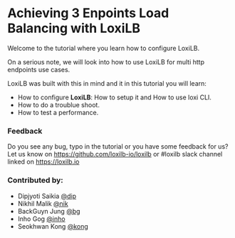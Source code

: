#  Achieving 3 Enpoints Load Balancing with LoxiLB

Welcome to the tutorial where you learn how to configure LoxiLB.

On a serious note, we will look into how to use LoxiLB for multi http endpoints use cases. 

LoxiLB was built with this in mind and it in this tutorial you will learn:

* How to configure **LoxiLB**: How to setup it and How to use loxi CLI.
* How to do a troublue shoot.
* How to test a performance.

### Feedback

Do you see any bug, typo in the tutorial or you have some feedback for us?
Let us know on https://github.com/loxilb-io/loxilb or #loxilb slack channel linked on https://loxilb.io

### Contributed by:
* Dipjyoti Saikia [@dip](dipj@netlox.io)
* Nikhil Malik [@nik](nikhil.malik@netlox.io)
* BackGuyn Jung [@bg](backguyn@netlox.io)
* Inho Gog [@inho](inhogog2@netlox.io)
* Seokhwan Kong [@kong](seokhwan.kong@netlox.io})
